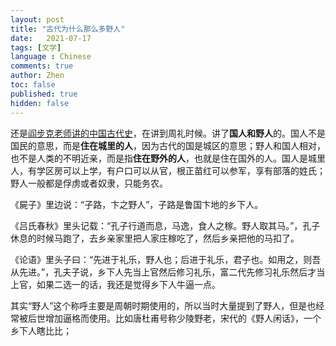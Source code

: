 ```yaml
---
layout: post
title: "古代为什么那么多野人"
date:   2021-07-17
tags: [文学]
language : Chinese
comments: true
author: Zhen
toc: false
published: true
hidden: false
---
```

还是[阎步克老师讲的中国古代史](https://youtu.be/qX3z3Gij_XY)，在讲到周礼时候。讲了**国人和野人**的。国人不是国民的意思，而是**住在城里的人**，因为古代的国是城区的意思；野人和国人相对，也不是人类的不明近亲，而是指**住在野外的人**，也就是住在国外的人。国人是城里人，有学区房可以上学，有户口可以从官，根正苗红可以参军，享有部落的姓氏；野人一般都是俘虏或者奴隶，只能务农。

《屍子》里边说：“子路，卞之野人”，子路是鲁国卞地的乡下人。

《吕氏春秋》里头记载：“孔子行道而息，马逸，食人之稼。野人取其马。”，孔子休息的时候马跑了，去乡亲家里把人家庄稼吃了，然后乡亲把他的马扣了。

《论语》里头子曰：“先进于礼乐，野人也；后进于礼乐，君子也。如用之，则吾从先进。”，孔夫子说，乡下人先当上官然后修习礼乐，富二代先修习礼乐然后才当上官，如果二选一的话，我还是觉得乡下人牛逼一点。

其实“野人”这个称呼主要是周朝时期使用的，所以当时大量提到了野人，但是也经常被后世增加逼格而使用。比如唐杜甫号称少陵野老，宋代的《野人闲话》，一个乡下人瞎比比；






<!--stackedit_data:
eyJoaXN0b3J5IjpbNDEwNDAyOTM3XX0=
-->